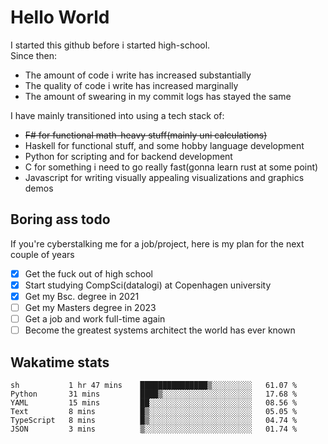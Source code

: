 # Hello World

I started this github before i started high-school.  
Since then:
- The amount of code i write has increased substantially
- The quality of code i write has increased marginally
- The amount of swearing in my commit logs has stayed the same

I have mainly transitioned into using a tech stack of:
- ~~F# for functional math-heavy stuff(mainly uni calculations)~~
- Haskell for functional stuff, and some hobby language development
- Python for scripting and for backend development
- C for something i need to go really fast(gonna learn rust at some point)
- Javascript for writing visually appealing visualizations and graphics demos

## Boring ass todo
If you're cyberstalking me for a job/project, here is my plan for the next couple of years
- [x] Get the fuck out of high school
- [x] Start studying CompSci(datalogi) at Copenhagen university
- [x] Get my Bsc. degree in 2021
- [ ] Get my Masters degree in 2023
- [ ] Get a job and work full-time again
- [ ] Become the greatest systems architect the world has ever known

## Wakatime stats
<!--START_SECTION:waka-->

```text
sh           1 hr 47 mins    ███████████████▒░░░░░░░░░   61.07 %
Python       31 mins         ████▒░░░░░░░░░░░░░░░░░░░░   17.68 %
YAML         15 mins         ██░░░░░░░░░░░░░░░░░░░░░░░   08.56 %
Text         8 mins          █▒░░░░░░░░░░░░░░░░░░░░░░░   05.05 %
TypeScript   8 mins          █▒░░░░░░░░░░░░░░░░░░░░░░░   04.74 %
JSON         3 mins          ▒░░░░░░░░░░░░░░░░░░░░░░░░   01.74 %
```

<!--END_SECTION:waka-->
